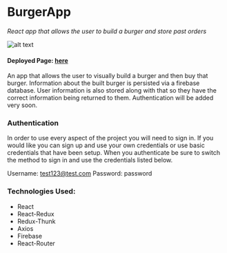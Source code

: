 # BurgerApp
*React app that allows the user to build a burger and store past orders*

![alt text](https://media.giphy.com/media/mCzHbKP0RDuiloLsTn/giphy.gif 'Burger App in Action')

#### Deployed Page: [here](https://tinyurl.com/burger-builder)

An app that allows the user to visually build a burger and then buy that burger. Information about the built burger is persisted via a firebase database. User information is also stored along with that so they have the correct information being returned to them. Authentication will be added very soon.

### Authentication

In order to use every aspect of the project you will need to sign in. If you would like you can sign up and use your own credentials or use basic credentials that have been setup. When you authenticate be sure to switch the method to sign in and use the credentials listed below.

Username: test123@test.com
Password: password

### Technologies Used:
* React
* React-Redux
* Redux-Thunk
* Axios
* Firebase
* React-Router

